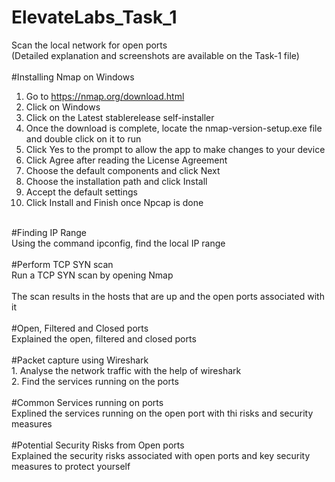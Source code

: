 # ElevateLabs_Task_1  
Scan the local network for open ports<br> 
(Detailed explanation and screenshots are available on the Task-1 file)<br><br> 
#Installing Nmap on Windows  
1. Go to https://nmap.org/download.html  
2. Click on Windows  
3. Click on the Latest stablerelease self-installer  
4. Once the download is complete, locate the nmap-version-setup.exe file and double click on it to run  
5. Click <bold>Yes to the prompt to allow the app to make changes to your device  
6. Click <bold>Agree after reading the License Agreement  
7. Choose the default components and click Next  
8. Choose the installation path and click Install  
9. Accept the default settings  
10. Click Install and Finish once Npcap is done  
<br>
#Finding IP Range<br>  
Using the command ipconfig, find the local IP range<br><br>
#Perform TCP SYN scan     <br> 
Run a TCP SYN scan by opening Nmap     <br><br>  
The scan results in the hosts that are up and the open ports associated with it      <br><br>
#Open, Filtered and Closed ports<br>
Explained the open, filtered and closed ports <br><br>
#Packet capture using Wireshark    <br> 
1. Analyse the network traffic with the help of wireshark    <br> 
2. Find the services running on the ports    <br><br>
#Common Services running on ports<br>
Explined the services running on the open port with thi risks and security measures<br><br>
#Potential Security Risks from Open ports<br>
Explained the security risks associated with open ports and key security measures to protect yourself
